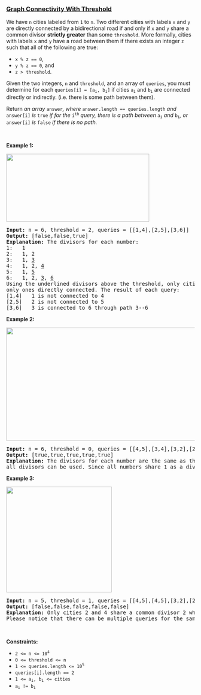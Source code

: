 ### [Graph Connectivity With Threshold](https://leetcode.com/problems/graph-connectivity-with-threshold)

<p>We have <code>n</code> cities labeled from <code>1</code> to <code>n</code>. Two different cities with labels <code>x</code> and <code>y</code> are directly connected by a bidirectional road if and only if <code>x</code> and <code>y</code> share a common divisor <strong>strictly greater</strong> than some <code>threshold</code>. More formally, cities with labels <code>x</code> and <code>y</code> have a road between them if there exists an integer <code>z</code> such that all of the following are true:</p>

<ul>
	<li><code>x % z == 0</code>,</li>
	<li><code>y % z == 0</code>, and</li>
	<li><code>z &gt; threshold</code>.</li>
</ul>

<p>Given the two integers, <code>n</code> and <code>threshold</code>, and an array of <code>queries</code>, you must determine for each <code>queries[i] = [a<sub>i</sub>, b<sub>i</sub>]</code> if cities <code>a<sub>i</sub></code> and <code>b<sub>i</sub></code> are connected directly or indirectly.&nbsp;(i.e. there is some path between them).</p>

<p>Return <em>an array </em><code>answer</code><em>, where </em><code>answer.length == queries.length</code><em> and </em><code>answer[i]</code><em> is </em><code>true</code><em> if for the </em><code>i<sup>th</sup></code><em> query, there is a path between </em><code>a<sub>i</sub></code><em> and </em><code>b<sub>i</sub></code><em>, or </em><code>answer[i]</code><em> is </em><code>false</code><em> if there is no path.</em></p>

<p>&nbsp;</p>
<p><strong>Example 1:</strong></p>
<img alt="" src="https://assets.leetcode.com/uploads/2020/10/09/ex1.jpg" style="width: 382px; height: 181px;" />
<pre>
<strong>Input:</strong> n = 6, threshold = 2, queries = [[1,4],[2,5],[3,6]]
<strong>Output:</strong> [false,false,true]
<strong>Explanation:</strong> The divisors for each number:
1:   1
2:   1, 2
3:   1, <u>3</u>
4:   1, 2, <u>4</u>
5:   1, <u>5</u>
6:   1, 2, <u>3</u>, <u>6</u>
Using the underlined divisors above the threshold, only cities 3 and 6 share a common divisor, so they are the
only ones directly connected. The result of each query:
[1,4]   1 is not connected to 4
[2,5]   2 is not connected to 5
[3,6]   3 is connected to 6 through path 3--6
</pre>

<p><strong>Example 2:</strong></p>
<img alt="" src="https://assets.leetcode.com/uploads/2020/10/10/tmp.jpg" style="width: 532px; height: 302px;" />
<pre>
<strong>Input:</strong> n = 6, threshold = 0, queries = [[4,5],[3,4],[3,2],[2,6],[1,3]]
<strong>Output:</strong> [true,true,true,true,true]
<strong>Explanation:</strong> The divisors for each number are the same as the previous example. However, since the threshold is 0,
all divisors can be used. Since all numbers share 1 as a divisor, all cities are connected.
</pre>

<p><strong>Example 3:</strong></p>
<img alt="" src="https://assets.leetcode.com/uploads/2020/10/17/ex3.jpg" style="width: 282px; height: 282px;" />
<pre>
<strong>Input:</strong> n = 5, threshold = 1, queries = [[4,5],[4,5],[3,2],[2,3],[3,4]]
<strong>Output:</strong> [false,false,false,false,false]
<strong>Explanation:</strong> Only cities 2 and 4 share a common divisor 2 which is strictly greater than the threshold 1, so they are the only ones directly connected.
Please notice that there can be multiple queries for the same pair of nodes [x, y], and that the query [x, y] is equivalent to the query [y, x].
</pre>

<p>&nbsp;</p>
<p><strong>Constraints:</strong></p>

<ul>
	<li><code>2 &lt;= n &lt;= 10<sup>4</sup></code></li>
	<li><code>0 &lt;= threshold &lt;= n</code></li>
	<li><code>1 &lt;= queries.length &lt;= 10<sup>5</sup></code></li>
	<li><code>queries[i].length == 2</code></li>
	<li><code>1 &lt;= a<sub>i</sub>, b<sub>i</sub> &lt;= cities</code></li>
	<li><code>a<sub>i</sub> != b<sub>i</sub></code></li>
</ul>
